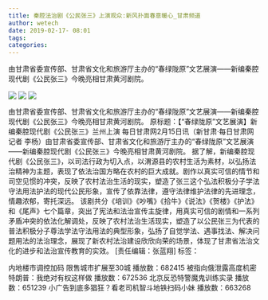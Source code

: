 ```yaml
---
title: 秦腔法治剧《公民张三》上演观众:新风扑面春意暖心_甘肃频道
author: wetech
date: 2019-02-17- 08:01
tags: 
categories: 
---
```

由甘肃省委宣传部、甘肃省文化和旅游厅主办的“春绿陇原”文艺展演——新编秦腔现代剧《公民张三》今晚亮相甘肃黄河剧院。
<!-- more -->
                
<img align="center" border="0" src="http://p0.ifengimg.com/a/2019_08/03ddefbd279f332_size97_w640_h425.jpg" />
                
<img align="center" border="0" src="http://p2.ifengimg.com/a/2019_08/7da968fe2ae776b_size107_w640_h425.jpg" />
                
<img align="center" border="0" src="http://p2.ifengimg.com/a/2016/0810/204c433878d5cf9size1_w16_h16.png" />
            
由甘肃省委宣传部、甘肃省文化和旅游厅主办的“春绿陇原”文艺展演——新编秦腔现代剧《公民张三》今晚亮相甘肃黄河剧院。
原标题：【“春绿陇原”文艺展演】新编秦腔现代剧《公民张三》兰州上演
每日甘肃网2月15日讯（新甘肃·每日甘肃网记者 李杨）由甘肃省委宣传部、甘肃省文化和旅游厅主办的“春绿陇原”文艺展演——新编秦腔现代剧《公民张三》今晚亮相甘肃黄河剧院。
据了解，新编秦腔现代剧《公民张三》，以司法行政为切入点，以渭源县的农村生活为素材，以弘扬法治精神为主题，表现了依法治国方略在农村的巨大成就。剧作以真实可信的情节和司空见惯的冲突，反映了农村法治生活的现实，塑造了张三这个弘法积极分子学法守法用法护法的现代公民形象，宣传了依靠法律，遵守法律维护法律的先进理念，情趣浓郁，寄托深远。
该剧共分《培训》《吵嘴》《拾牛》《说法》《贺楼》《护法》和《尾声》七个篇章，突出了宪法和法治宣传主旋律，用真实可信的剧情和一系列矛盾冲突的依法化解调处，反映了农村法治生活现实，塑造了以公民张三为代表的普法积极分子尊法学法守法用法的典型形象，弘扬了自觉学法、遇事找法、解决问题用法的法治理念，展现了新农村法治建设欣欣向荣的场景，体现了甘肃省法治文化的进步和法治宣传教育的实效。
[责任编辑：张蓝翔]
标签：
 
 
             
内地楼市调控加码 限售城市扩展至30城
播放数：682415
被指向俄泄露高度机密 特朗普：我绝对有权这样做
播放数：672536
北京反恐特警魔鬼训练实录
播放数：651239
小广告到底多猖狂？看老司机智斗地铁扫码小妹
播放数：663268
